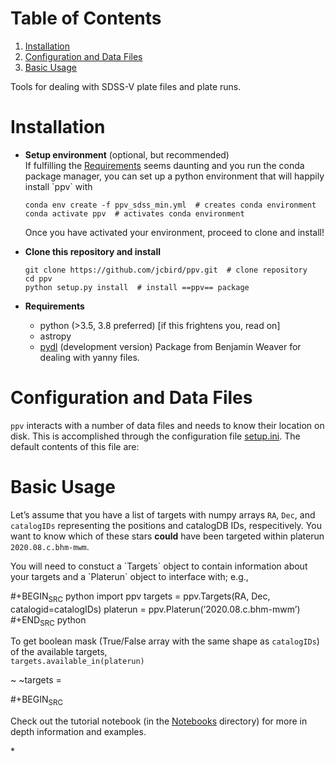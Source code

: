 
# Table of Contents

1.  [Installation](#orgba4b194)
2.  [Configuration and Data Files](#orgdda02cd)
3.  [Basic Usage](#orgc3d2a8c)

Tools for dealing with SDSS-V plate files and plate runs.


<a id="orgba4b194"></a>

# Installation

-   **Setup environment** (optional, but recommended)   
    If fulfilling the [Requirements](#org3c59a28) seems daunting and you run the conda package manager, you can set up a python environment that will happily install \`ppv\` with
    
        conda env create -f ppv_sdss_min.yml  # creates conda environment
        conda activate ppv  # activates conda environment
    
    Once you have activated your environment, proceed to clone and install!

-   **Clone this repository and install**
    
        git clone https://github.com/jcbird/ppv.git  # clone repository
        cd ppv
        python setup.py install  # install ==ppv== package

-   **Requirements** <a id="org3c59a28"></a>
    -   python (>3.5, 3.8 preferred) [if this frightens you, read on]
    -   astropy
    -   [pydl](https://github.com/jcbird/ppv.git) (development version)
        Package from Benjamin Weaver for dealing with yanny files.


<a id="orgdda02cd"></a>

# Configuration and Data Files

`ppv` interacts with a number of data files and needs to know their location on disk. This is accomplished through the configuration file [setup.ini](setup.ini). The default contents of this file are:


<a id="orgc3d2a8c"></a>

# Basic Usage

Let&rsquo;s assume that you have a list of targets with numpy arrays `RA`, `Dec`, and `catalogIDs` representing the positions and catalogDB IDs, respecitively.
You want to know which of these stars **could** have been targeted within platerun `2020.08.c.bhm-mwm`.

You will need to constuct a \`Targets\` object to contain information about your targets and a \`Platerun\` object to interface with; e.g.,

\#+BEGIN<sub>SRC</sub> python
import ppv
targets = ppv.Targets(RA, Dec, catalogid=catalogIDs)
platerun = ppv.Platerun(&rsquo;2020.08.c.bhm-mwm&rsquo;)
\#+END<sub>SRC</sub> python

To get boolean mask (True/False array with the same shape as `catalogIDs`) of the available targets,  
`targets.available_in(platerun)`

~
~targets =

\#+BEGIN<sub>SRC</sub>

Check out the tutorial notebook (in the [Notebooks](notebooks/) directory) for more in depth information and examples.

\*


